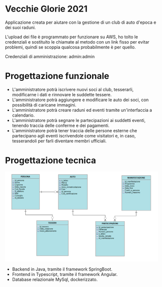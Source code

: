 # Vecchie Glorie 2021
Applicazione creata per aiutare con la gestione di un club di auto d'epoca e dei suoi raduni.

L'upload dei file è programmato per funzionare su AWS, ho tolto le credenziali e sostituito le chiamate al metodo con un link fisso per evitar problemi, quindi se scoppia qualcosa probabilmente è per quello.

Credenziali di amministrazione: admin:admin

# Progettazione funzionale
-	L'amministratore potrà iscrivere nuovi soci al club, tesserarli, modificarne i dati e rinnovare le suddette tessere.
-	L'amministratore potrà aggiungere e modificare le auto dei soci, con possibilità di caricane immagini.
-	L'amministratore potrà creare raduni ed eventi tramite un'interfaccia a calendario.
-	L'amministratore potrà segnare le partecipazioni ai suddetti eventi, tenendo traccia delle conferme e dei pagamenti.
-	L'amministratore potrà tener traccia delle persone esterne che partecipano agli eventi iscrivendole come visitatori e, in caso, tesserandoli per farli diventare membri ufficiali.


# Progettazione tecnica
![](DB.png)
-	Backend in Java, tramite il framework SpringBoot.
-	Frontend in Typescript, tramite il framework Angular.
-	Database relazionale MySql, dockerizzato.
